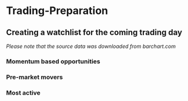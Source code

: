 # Trading-Preparation

## Creating a watchlist for the coming trading day 

*Please note that the source data was downloaded from barchart.com*

### Momentum based opportunities 

### Pre-market movers

### Most active

### 
